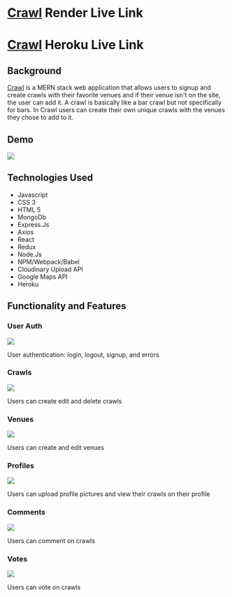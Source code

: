 # [Crawl](https://crawl-w52w.onrender.com) Render Live Link
# [Crawl](https://socialcrawl.herokuapp.com) Heroku Live Link
## Background 

[Crawl](https://socialcrawl.herokuapp.com) is a MERN stack web application that allows users to signup and create crawls with their favorite venues and if their
venue isn't on the site, the user can add it. A crawl is basically like a bar crawl but not specifically for bars. In Crawl users can create their own unique crawls 
with the venues they chose to add to it.

## Demo
![](https://media.giphy.com/media/GmkscfadwdZH3k3VO4/giphy.gif)

## Technologies Used

  * Javascript
  * CSS 3
  * HTML 5
  * MongoDb
  * Express.Js
  * Axios
  * React
  * Redux
  * Node.Js
  * NPM/Webpack/Babel
  * Cloudinary Upload API
  * Google Maps API
  * Heroku


## Functionality and Features

### User Auth 
![](https://media.giphy.com/media/7LgU8flq3LralP47uM/giphy.gif)

User authentication: login, logout, signup, and errors


### Crawls
![](https://media.giphy.com/media/XLi8eqY0o4IK3KSLMN/giphy.gif)

Users can create edit and delete crawls 

### Venues
![](https://media.giphy.com/media/Zr3aslyy6lSe8xWT6E/giphy.gif)

Users can create and edit venues


### Profiles
![](https://media.giphy.com/media/zPw0SjwjoX6EalTxwi/giphy.gif)

Users can upload profile pictures and view their crawls on their profile


### Comments
![](https://media.giphy.com/media/40VHUEzEI6GUmPz8cX/giphy.gif)

Users can comment on crawls

### Votes
![](https://media.giphy.com/media/eG4d01EtD5rPTh2sr2/giphy.gif)

Users can vote on crawls
